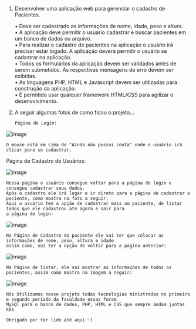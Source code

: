 1. Desenvolver uma aplicação web para gerenciar o cadastro de Pacientes.<br>

    • Deve ser cadastrado as informações de nome, idade, peso e altura.<br>
    • A aplicação deve permitir o usuário cadastrar e buscar pacientes em um banco de
    dados ou arquivo.<br>
    • Para realizar o cadastro de pacientes na aplicação o usuário irá precisar estar logado. A
    aplicação deverá permitir o usuário se cadastrar na aplicação.<br>
    • Todos os formulários da aplicação devem ser validados antes de serem submetidos. As
    respectivas mensagens de erro devem ser exibidas.<br>
    • As linguagens PHP, HTML e Javascript devem ser utilizadas para construção da
    aplicação.<br>
    • É permitido usar qualquer framework HTML/CSS para agilizar o desenvolvimento.<br>
    
2. A seguir algumas fotos de como ficou o projeto...<br>

       Página de Login:

  ![image](https://user-images.githubusercontent.com/103126656/205185493-44e37e26-3e96-4ac1-b553-3ba893fd70cc.png) <br>
  
    O mouse está em cima de "Ainda não possui conta" onde o usuário irá clicar para se cadastrar.
    
   Página de Cadastro de Usuários:
    
  ![image](https://user-images.githubusercontent.com/103126656/205185935-16581637-6750-402c-93e2-ce45b6fdada3.png) <br>
  
    Nessa página o usuário consegue voltar para a página de login e consegue cadastrar seus dados. 
    Após o cadastro ele irá logar e ir direto para a página de cadastrar o paciente, como mostra na foto a seguir,
    Aqui o usuário tem a opção de cadastrar mais um paciente, de listar todos que ele cadastrou até agora e sair para
    a página de login: 
    
   ![image](https://user-images.githubusercontent.com/103126656/205186534-40a0ca46-d8b6-417a-a325-3e9739347e34.png) <br>

    Na Página de Cadastro do paciente ele vai ter que colocar as informações de nome, peso, altura e idade
    assim como, vai ter a opção de voltar para a pagina anterior:
   
   ![image](https://user-images.githubusercontent.com/103126656/205187865-6a9368c3-1ec0-4f22-91b2-142153ecc491.png) <br>
   
    Na Página de listar, ele vai mostrar as informações de todos os pacientes, assim como mostra na imagem a seguir:
    
   ![image](https://user-images.githubusercontent.com/103126656/205189122-20944ee5-221c-48a1-adab-35e8909ccfd5.png) <br>
   
    Nós Utilizamos nesse projeto todas tecnologias ministradas no primeiro e segundo período da faculdade essas foram
    MySQl para o banco de dados, PHP, HTML e CSS que sempre andam juntas kkk
    
    Obrigado por ter lido até aqui :)
    
    
    
    

   

    
    
    

  
  
